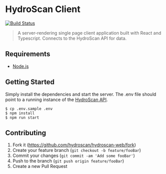 # HydroScan Client

[![Build Status](https://travis-ci.com/hydroscan/hydroscan-web.svg?branch=master)](https://travis-ci.org/hydroscan/hydroscan-web)

> A server-rendering single page client application built with React and Typescript. Connects to the HydroScan API for data.

## Requirements

- [Node.js](https://nodejs.org/en/)

## Getting Started

Simply install the dependencies and start the server. The .env file should point to a running instance of the [HydroScan API](https://github.com/hydroscan/hydroscan-api).

```
$ cp .env.sample .env
$ npm install
$ npm run start
```

## Contributing

1. Fork it (<https://github.com/hydroscan/hydroscan-web/fork>)
2. Create your feature branch (`git checkout -b feature/fooBar`)
3. Commit your changes (`git commit -am 'Add some fooBar'`)
4. Push to the branch (`git push origin feature/fooBar`)
5. Create a new Pull Request
